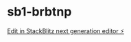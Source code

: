 # sb1-brbtnp

[Edit in StackBlitz next generation editor ⚡️](https://stackblitz.com/~/github.com/JasperRoque/sb1-brbtnp)